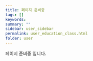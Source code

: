```yaml
---
title: 페이지 준비중
tags: []
keywords:
summary: ""
sidebar: user_sidebar
permalink: user_education_class.html
folder: user
---
```


페이지 준비중 입니다.